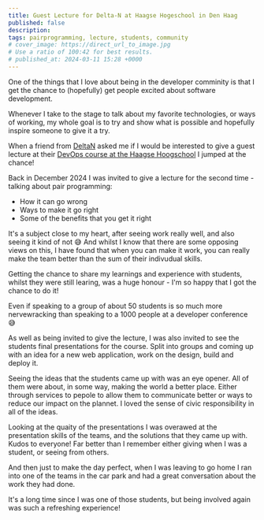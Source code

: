 ```yaml
---
title: Guest Lecture for Delta-N at Haagse Hogeschool in Den Haag
published: false
description: 
tags: pairprogramming, lecture, students, community
# cover_image: https://direct_url_to_image.jpg
# Use a ratio of 100:42 for best results.
# published_at: 2024-03-11 15:28 +0000
---
```


One of the things that I love about being in the developer comminity is that I get the chance to (hopefully) get people excited about software development.

Whenever I take to the stage to talk about my favorite technologies, or ways of working, my whole goal is to try and show what is possible and hopefully inspire someone to give it a try.

When a friend from [DeltaN](https://www.delta-n.nl/) asked me if I would be interested to give a guest lecture at their  [DevOps course at the Haagse Hoogschool](https://www.delta-n.nl/colleges-devops-aan-de-haagse-hogeschool/) I jumped at the chance!

Back in December 2024 I was invited to give a lecture for the second time - talking about pair programming:

- How it can go wrong
- Ways to make it go right
- Some of the benefits that you get it right

It's a subject close to my heart, after seeing work really well, and also seeing it kind of not 😅 And whilst I know that there are some opposing views on this, I have found that when you can make it work, you can really make the team better than the sum of their indivudual skills.

Getting the chance to share my learnings and experience with students, whilst they were still learing, was a huge honour - I'm so happy that I got the chance to do it!

Even if speaking to a group of about 50 students is so much more nervewracking than speaking to a 1000 people at a developer conference 😅 

As well as being invited to give the lecture, I was also invited to see the students final presentations for the course. Split into groups and coming up with an idea for a new web application, work on the design, build and deploy it.

Seeing the ideas that the students came up with was an eye opener. All of them were about, in some way, making the world a better place. Either through services to pepole to allow them to communicate better or ways to reduce our impact on the plannet. I loved the sense of civic responsibility in all of the ideas.

Looking at the quaity of the presentations I was overawed at the presentation skills of the teams, and the solutions that they came up with. Kudos to everyone! Far better than I remember either giving when I was a student, or seeing from others.

And then just to make the day perfect, when I was leaving to go home I ran into one of the teams in the car park and had a great conversation about the work they had done.

It's a long time since I was one of those students, but being involved again was such a refreshing experience!
